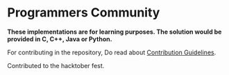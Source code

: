 # Programmers Community
__These implementations are for learning purposes. The solution would be provided in C, C++, Java or Python.__

For contributing in the repository, Do read about [Contribution Guidelines](./Contributing.md).

Contributed to the hacktober fest.
